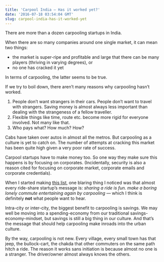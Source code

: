```yaml
---
title: 'Carpool India — Has it worked yet?'
date: '2016-07-18 03:54:04 GMT'
slug: carpool-india-has-it-worked-yet
---
```

There are more than a dozen carpooling startups in India.

When there are so many companies around one single market, it can mean two things:

*   the market is super-ripe and profitable and large that there can be many players (thriving in varying degrees), or
*   no one has cracked it yet

In terms of carpooling, the latter seems to be true.

If we try to boil down, there aren’t many reasons why carpooling hasn’t worked.

1.  People don’t want strangers in their cars. People don’t want to travel with strangers. Saving money is almost always less important than dealing with the strangeness of a fellow traveller.
2.  Flexible things like time, route etc. become more rigid for everyone involved. Not many like that.
3.  Who pays what? How much? How?

Cabs have taken over autos in almost all the metros. But carpooling as a culture is yet to catch on. The number of attempts at cracking this market has been quite high given a very poor rate of success.

Carpool startups have to make money too. So one way they make sure this happens is by focusing on corporates. (Incidentally, security is also a reason cited for focusing on corporate market, corporate emails and corporate credentials).

When I started making [this list](http://druchan.com/startupswadesh/carpool.php), one blaring thing I noticed was that almost every ride-share startup’s message is: _sharing a ride is fun. make a boring lonely commute entertaining again by carpooling_ — which I think is definitely **not** what people want to hear.

Intra-city or inter-city, the biggest benefit to carpooling is savings. We may well be moving into a spending-economy from our traditional savings-economy-mindset, but savings is still a big thing in our culture. And that’s the message that should help carpooling make inroads into the urban culture.

By the way, carpooling is not new. Every village, every small town has that jeep, the bullock-cart, the chakda that other commuters on the same path hitch a ride. The reason it works sans initiation is because almost no one is a stranger. The driver/owner almost always knows the others.
